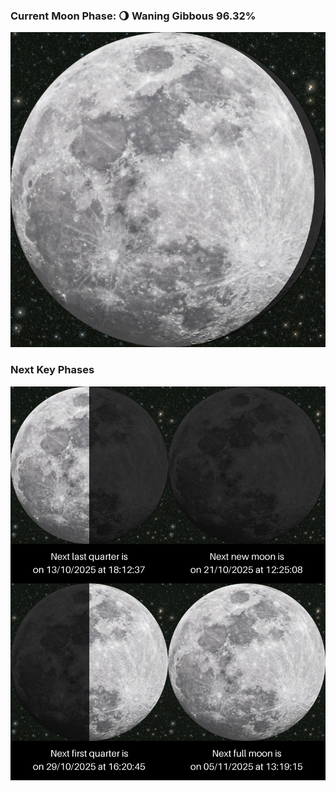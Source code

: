 ### Current Moon Phase: 🌖 Waning Gibbous 96.32%
![Moon Phase](moonphase.png)
### Next Key Phases
![Gallery](gallery.png)